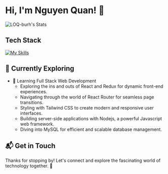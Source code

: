 # Hi, I'm Nguyen Quan! 👋



![LOQ-burh's Stats](https://github-readme-stats.vercel.app/api?username=LOQ-burh&theme=vue-dark&show_icons=true&hide_border=true&count_private=true)

## Tech Stack
[![My Skills](https://skillicons.dev/icons?i=js,html,css,sass,tailwind,mysql,mongodb,angular,react,graphql,nodejs,dotnet,cpp)](https://skillicons.dev)

## 🌱 Currently Exploring

- 🚀 Learning Full Stack Web Development
  - Exploring the ins and outs of React and Redux for dynamic front-end experiences.
  - Navigating through the world of React Router for seamless page transitions.
  - Styling with Tailwind CSS to create modern and responsive user interfaces.
  - Building server-side applications with Nodejs, a powerful Javascript web framework.
  - Diving into MySQL for efficient and scalable database management.

## 📬 Get in Touch

Thanks for stopping by! Let's connect and explore the fascinating world of technology together. 🚀

<!---
LOQ-burh/LOQ-burh is a ✨ special ✨ repository because its `README.md` (this file) appears on your GitHub profile.
You can click the Preview link to take a look at your changes.
--->
